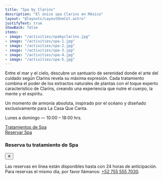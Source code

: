 ```yaml
---
title: "Spa by Clarins"
description: "El único spa Clarins en México"
layout: "@layouts/LayoutOneCol.astro"
justifyText: true
showBack: false
items:
- image: "/activities/spabyclarins.jpg"
- image: "/activities/spa-1.jpg"
- image: "/activities/spa-2.jpg"
- image: "/activities/spa-3.jpg"
- image: "/activities/spa-4.jpg"
- image: "/activities/spa-5.jpg"
---
```

<div class="grid gap-6">
  <p>Entre el mar y el cielo, descubre un santuario de serenidad donde el arte del cuidado según Clarins revela su máxima expresión. Cada tratamiento combina el poder de los extractos naturales de plantas con el toque experto característico de Clarins, creando una experiencia que nutre el cuerpo, la mente y el espíritu.</p>
  <p>Un momento de armonía absoluta, inspirado por el océano y diseñado exclusivamente para La Casa Que Canta.</p>
  <p class="text-xl font-bold">Lunes a domingo — 10:00 – 18:00 hrs.</p>
  <div class="flex flex-wrap mt-8 gap-4 justify-center">
    <div class="relative">
      <a href="/menu_spa.pdf" target="_blank" class="bg-black/90 font-semibold uppercase py-3 px-6 text-white hover:bg-black/60">Tratamientos de Spa</a>
    </div>
    <div class="relative mt-6 md:mt-0">
      <a href="#" id="spaReservationBtn" onclick="document.getElementById('spaReservationPopup').classList.remove('hidden'); return false;" class="bg-black/90 font-semibold uppercase py-3 px-6 text-white hover:bg-black/60">Reservar Spa</a>
    </div>
  </div>
</div>
<!-- Spa Reservation Popup -->
<div id="spaReservationPopup" class="hidden fixed z-50 inset-0 bg-black bg-opacity-50 overflow-y-auto h-full w-full" onclick="if(event.target===this){this.classList.add('hidden');}">
  <div class="relative top-20 mx-auto p-5 border -mt-8 max-w-4xl shadow-lg rounded-md bg-white">
    <div class="mt-3 text-center ">
      <h3 class="text-3xl  md:text-5xl leading-6  font-bold">Reserva tu tratamiento de Spa</h3>
      <button onclick="document.getElementById('spaReservationPopup').classList.add('hidden')" class="absolute right-4 top-4 text-black/70 hover:text-black">✕</button>
      <div class="mt-2 px-7 py-3">
        <p class="text-sm md:text-base max-w-xl mx-auto text-balance mb-4 text-black/90">
          Las reservas en línea están disponibles hasta con 24 horas de anticipación. Para reservas el mismo día, por favor llámanos: <a href="tel:+527555557030">+52 755 555 7030</a>.
        </p>
        <form id="spaReservationForm" class="space-y-4  max-w-3xl mx-auto">
  <div class="grid md:grid-cols-2 gap-4">
